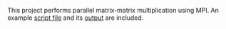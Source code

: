 This project performs parallel matrix-matrix multiplication using MPI. An example [script file](./matMul-parallel.sh) and its [output](./Output.pdf) are included.
